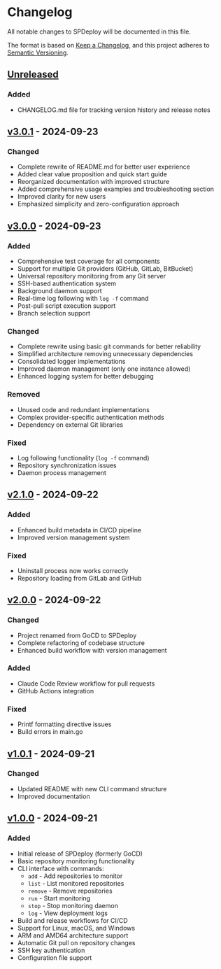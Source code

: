 # Changelog

All notable changes to SPDeploy will be documented in this file.

The format is based on [Keep a Changelog](https://keepachangelog.com/en/1.0.0/),
and this project adheres to [Semantic Versioning](https://semver.org/spec/v2.0.0.html).

## [Unreleased]

### Added
- CHANGELOG.md file for tracking version history and release notes

## [v3.0.1] - 2024-09-23

### Changed
- Complete rewrite of README.md for better user experience
- Added clear value proposition and quick start guide
- Reorganized documentation with improved structure
- Added comprehensive usage examples and troubleshooting section
- Improved clarity for new users
- Emphasized simplicity and zero-configuration approach

## [v3.0.0] - 2024-09-23

### Added
- Comprehensive test coverage for all components
- Support for multiple Git providers (GitHub, GitLab, BitBucket)
- Universal repository monitoring from any Git server
- SSH-based authentication system
- Background daemon support
- Real-time log following with `log -f` command
- Post-pull script execution support
- Branch selection support

### Changed
- Complete rewrite using basic git commands for better reliability
- Simplified architecture removing unnecessary dependencies
- Consolidated logger implementations
- Improved daemon management (only one instance allowed)
- Enhanced logging system for better debugging

### Removed
- Unused code and redundant implementations
- Complex provider-specific authentication methods
- Dependency on external Git libraries

### Fixed
- Log following functionality (`log -f` command)
- Repository synchronization issues
- Daemon process management

## [v2.1.0] - 2024-09-22

### Added
- Enhanced build metadata in CI/CD pipeline
- Improved version management system

### Fixed
- Uninstall process now works correctly
- Repository loading from GitLab and GitHub

## [v2.0.0] - 2024-09-22

### Changed
- Project renamed from GoCD to SPDeploy
- Complete refactoring of codebase structure
- Enhanced build workflow with version management

### Added
- Claude Code Review workflow for pull requests
- GitHub Actions integration

### Fixed
- Printf formatting directive issues
- Build errors in main.go

## [v1.0.1] - 2024-09-21

### Changed
- Updated README with new CLI command structure
- Improved documentation

## [v1.0.0] - 2024-09-21

### Added
- Initial release of SPDeploy (formerly GoCD)
- Basic repository monitoring functionality
- CLI interface with commands:
  - `add` - Add repositories to monitor
  - `list` - List monitored repositories
  - `remove` - Remove repositories
  - `run` - Start monitoring
  - `stop` - Stop monitoring daemon
  - `log` - View deployment logs
- Build and release workflows for CI/CD
- Support for Linux, macOS, and Windows
- ARM and AMD64 architecture support
- Automatic Git pull on repository changes
- SSH key authentication
- Configuration file support

[Unreleased]: https://github.com/simonjcarr/spdeploy/compare/v3.0.1...HEAD
[v3.0.1]: https://github.com/simonjcarr/spdeploy/compare/v3.0.0...v3.0.1
[v3.0.0]: https://github.com/simonjcarr/spdeploy/compare/v2.1.0...v3.0.0
[v2.1.0]: https://github.com/simonjcarr/spdeploy/compare/v2.0.0...v2.1.0
[v2.0.0]: https://github.com/simonjcarr/spdeploy/compare/v1.0.1...v2.0.0
[v1.0.1]: https://github.com/simonjcarr/spdeploy/compare/v1.0.0...v1.0.1
[v1.0.0]: https://github.com/simonjcarr/spdeploy/releases/tag/v1.0.0